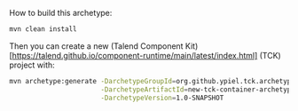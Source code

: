 How to build this archetype:
```sh
mvn clean install
```

Then you can create a new (Talend Component Kit)[https://talend.github.io/component-runtime/main/latest/index.html] (TCK) project with:
```sh
mvn archetype:generate -DarchetypeGroupId=org.github.ypiel.tck.archetype \
                       -DarchetypeArtifactId=new-tck-container-archetype \
                       -DarchetypeVersion=1.0-SNAPSHOT 
```

